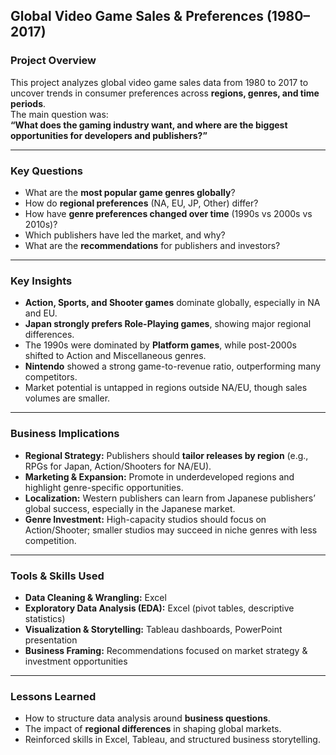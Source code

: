 ## Global Video Game Sales & Preferences (1980–2017)

### Project Overview
This project analyzes global video game sales data from 1980 to 2017 to uncover trends in consumer preferences across **regions, genres, and time periods**.  
The main question was:  
**“What does the gaming industry want, and where are the biggest opportunities for developers and publishers?”**

---

### Key Questions
- What are the **most popular game genres globally**?  
- How do **regional preferences** (NA, EU, JP, Other) differ?  
- How have **genre preferences changed over time** (1990s vs 2000s vs 2010s)?  
- Which publishers have led the market, and why?  
- What are the **recommendations** for publishers and investors?  

---

### Key Insights
- **Action, Sports, and Shooter games** dominate globally, especially in NA and EU.  
- **Japan strongly prefers Role-Playing games**, showing major regional differences.  
- The 1990s were dominated by **Platform games**, while post-2000s shifted to Action and Miscellaneous genres.  
- **Nintendo** showed a strong game-to-revenue ratio, outperforming many competitors.  
- Market potential is untapped in regions outside NA/EU, though sales volumes are smaller.  

---

### Business Implications
- **Regional Strategy:** Publishers should **tailor releases by region** (e.g., RPGs for Japan, Action/Shooters for NA/EU).  
- **Marketing & Expansion:** Promote in underdeveloped regions and highlight genre-specific opportunities.  
- **Localization:** Western publishers can learn from Japanese publishers’ global success, especially in the Japanese market.  
- **Genre Investment:** High-capacity studios should focus on Action/Shooter; smaller studios may succeed in niche genres with less competition.  

---

### Tools & Skills Used
- **Data Cleaning & Wrangling:** Excel  
- **Exploratory Data Analysis (EDA):** Excel (pivot tables, descriptive statistics)  
- **Visualization & Storytelling:** Tableau dashboards, PowerPoint presentation  
- **Business Framing:** Recommendations focused on market strategy & investment opportunities  

---

### Lessons Learned
- How to structure data analysis around **business questions**.  
- The impact of **regional differences** in shaping global markets.  
- Reinforced skills in Excel, Tableau, and structured business storytelling.  
